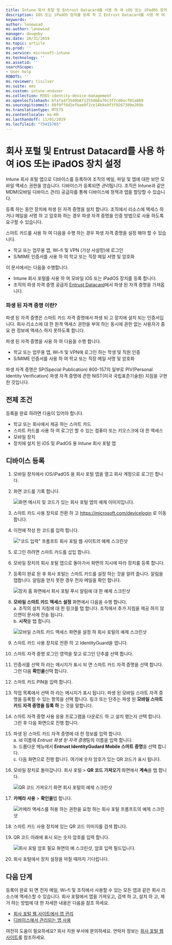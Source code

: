 ```yaml
---
title: Intune 회사 포털 및 Entrust Datacard를 사용 하 여 iOS 또는 iPadOS 장치 등록
description: IOS 또는 iPadOS 장치를 등록 하 고 Entrust Datacard를 사용 하 여 파생 된 자격 증명 인증을 설정 합니다.
keywords: ''
author: lenewsad
ms.author: lanewsad
manager: dougeby
ms.date: 10/31/2019
ms.topic: article
ms.prod: ''
ms.service: microsoft-intune
ms.technology: ''
ms.assetid: ''
searchScope:
- User help
ROBOTS: ''
ms.reviewer: tisilver
ms.suite: ems
ms.custom: intune-enduser
ms.collection: M365-identity-device-management
ms.openlocfilehash: bfafa4f35d0b8f1255d66a70c3f7cd0acf01a889
ms.sourcegitcommit: 60f0ff6d2efbae0f2ce14b9a9f3f9267309e209b
ms.translationtype: MTE75
ms.contentlocale: ko-KR
ms.lasthandoff: 11/01/2019
ms.locfileid: "73415765"
---
```

# <a name="set-up-ios-or-ipados-device-with-company-portal-and-entrust-datacard"></a>회사 포털 및 Entrust Datacard를 사용 하 여 iOS 또는 iPadOS 장치 설정

Intune 회사 포털 앱으로 디바이스를 등록하여 조직의 메일, 파일 및 앱에 대한 보안 모바일 액세스 권한을 얻습니다. 디바이스가 등록되면 *관리*됩니다. 조직은 Intune과 같은 MDM(모바일 디바이스 관리) 공급자를 통해 디바이스에 정책과 앱을 할당할 수 있습니다.  

등록 하는 동안 장치에 파생 된 자격 증명을 설치 합니다. 조직에서 리소스에 액세스 하거나 메일을 서명 하 고 암호화 하는 경우 파생 자격 증명을 인증 방법으로 사용 하도록 요구할 수 있습니다. 

스마트 카드를 사용 하 여 다음을 수행 하는 경우 파생 자격 증명을 설정 해야 할 수 있습니다.  

* 학교 또는 업무용 앱, Wi-fi 및 VPN (가상 사설망)에 로그인
* S/MIME 인증서를 사용 하 여 학교 또는 직장 메일 서명 및 암호화  

이 문서에서는 다음을 수행합니다.  

   * Intune 회사 포털를 사용 하 여 모바일 iOS 또는 iPadOS 장치를 등록 합니다.  
   * 조직의 파생 자격 증명 공급자 [Entrust Datacard](https://www.entrustdatacard.com/)에서 파생 된 자격 증명을 가져옵니다.  

### <a name="what-are-derived-credentials"></a>파생 된 자격 증명 이란?  
파생 된 자격 증명은 스마트 카드 자격 증명에서 파생 되 고 장치에 설치 되는 인증서입니다. 회사 리소스에 대 한 원격 액세스 권한을 부여 하는 동시에 권한 없는 사용자가 중요 한 정보에 액세스 하지 못하도록 합니다.  

파생 된 자격 증명을 사용 하 여 다음을 수행 합니다. 
* 학교 또는 업무용 앱, Wi-fi 및 VPN에 로그인 하는 학생 및 직원 인증
* S/MIME 인증서를 사용 하 여 학교 또는 직장 메일 서명 및 암호화

파생 자격 증명은 SP(Special Publication) 800-157의 일부로 PIV(Personal Identity Verification) 파생 자격 증명에 관한 NIST(미국 국립표준기술원) 지침을 구현한 것입니다.  

## <a name="prerequisites"></a>전제 조건

 등록을 완료 하려면 다음이 있어야 합니다.

* 학교 또는 회사에서 제공 하는 스마트 카드
* 스마트 카드를 사용 하 여 로그인 할 수 있는 컴퓨터 또는 키오스크에 대 한 액세스
* 모바일 장치
* 장치에 설치 된 iOS 및 iPadOS 용 Intune 회사 포털 앱  


## <a name="enroll-device"></a>디바이스 등록  
1. 모바일 장치에서 iOS/iPadOS 용 회사 포털 앱을 열고 회사 계정으로 로그인 합니다.  

2. 화면 코드를 기록 합니다.  

    ![화면 메시지 및 코드가 있는 회사 포털 앱의 예제 이미지입니다.](./media/copy-code-intercede.png)   

3. 스마트 카드 사용 장치로 전환 하 고 https://microsoft.com/devicelogin 로 이동 합니다. 
4. 이전에 작성 한 코드를 입력 합니다.  

    !["코드 입력" 프롬프트 회사 포털 웹 사이트의 예제 스크린샷](./media/enter-code-intercede.png)   

5. 로그인 하려면 스마트 카드를 삽입 합니다.   
6. 모바일 장치의 회사 포털 앱으로 돌아가서 화면의 지시에 따라 장치를 등록 합니다.  
7. 등록이 완료 된 후 회사 포털는 스마트 카드를 설정 하는 것을 알려 줍니다. 알림을 탭합니다. 알림을 얻지 못한 경우 전자 메일을 확인 합니다.   

    ![장치 홈 화면에서 회사 포털 푸시 알림에 대 한 예제 스크린샷](./media/action-required-in-app-intercede.png)  

8. **모바일 스마트 카드 액세스 설정** 화면에서 다음을 수행 합니다.   
    a. 조직의 설치 지침에 대 한 링크를 탭 합니다. 조직에서 추가 지침을 제공 하지 않으면이 문서에 전송 됩니다.  
    b. **시작**을 탭 합니다.  

    ![모바일 스마트 카드 액세스 화면을 설정 하 회사 포털의 예제 스크린샷](./media/smart-card-info-intercede.png)

9. 스마트 카드 사용 장치로 전환 하 고 IdentityGuard을 엽니다. 
10. 스마트 자격 증명 로그인 영역을 찾고 로그인 단추를 선택 합니다.  
11. 인증서를 선택 하 라는 메시지가 표시 되 면 스마트 카드 자격 증명을 선택 합니다. 그런 다음 **확인을**선택 합니다. 
12. 스마트 카드 PIN을 입력 합니다.  
13. 작업 목록에서 선택 하 라는 메시지가 표시 됩니다. 파생 된 모바일 스마트 자격 증명을 등록할 수 있는 항목을 선택 합니다. 링크 또는 단추는 파생 된 **모바일 스마트 카드 자격 증명을 등록 하** 는 것을 말합니다.  
14. 스마트 자격 증명 사용 응용 프로그램을 다운로드 하 고 설치 했는지 선택 합니다. 그런 후 다음 화면으로 진행 합니다.   
15. 파생 된 스마트 카드 자격 증명에 대 한 정보를 입력 합니다.  
    a. Id 이름에 *Entrust 파생 된 자격 증명*등의 이름을 입력 합니다.  
    b. 드롭다운 메뉴에서 **Entrust IdentityGudard Mobile 스마트 증명**을 선택 합니다.  
    c. 다음 화면으로 진행 합니다. 여기에 숫자 암호가 있는 QR 코드가 표시 됩니다.  

16. 모바일 장치로 돌아갑니다. 회사 포털 > **QR 코드 가져오기** 화면에서 **계속**을 탭 합니다. 

    ![QR 코드 가져오기 화면 회사 포털의 예제 스크린샷](./media/get-qr-code-intercede.png)  
17. **카메라 사용** > **확인을**탭 합니다.  

    ![카메라 액세스를 허용 하는 권한을 요청 하는 회사 포털 프롬프트의 예제 스크린샷](./media/allow-cp-camera-access-intercede.png)  
18. 스마트 카드 사용 장치에 있는 QR 코드 이미지를 검색 합니다.  
19. QR 코드 아래에 표시 되는 숫자 암호를 입력 합니다.  

    ![회사 포털 암호 필요 화면의 예 스크린샷, 암호 입력 필드입니다.](./media/enter-password-derived-credentials.png)   

20. 회사 포털에서 장치 설정을 마칠 때까지 기다립니다.  


## <a name="next-steps"></a>다음 단계  
등록이 완료 되 면 전자 메일, Wi-fi 및 조직에서 사용할 수 있는 모든 앱과 같은 회사 리소스에 액세스할 수 있습니다. 회사 포털에서 앱을 가져오고, 검색 하 고, 설치 하 고, 제거 하는 방법에 대 한 자세한 내용은 다음을 참조 하세요.

* [회사 포털 웹 사이트에서 앱 관리](manage-apps-cpweb.md)  
* [디바이스에서 관리되는 앱 사용](use-managed-apps-on-your-device-ios.md)  

여전히 도움이 필요하세요? 회사 지원 부서에 문의하세요. 연락처 정보는 [회사 포털 웹 사이트](https://go.microsoft.com/fwlink/?linkid=2010980)를 참조하세요.  
